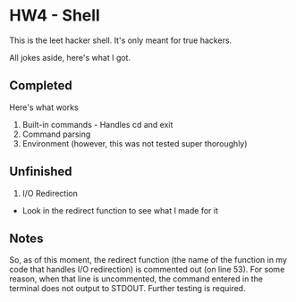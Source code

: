 # HW4 - Shell                 
This is the leet hacker shell. It's only meant for true hackers.

All jokes aside, here's what I got.

## Completed
Here's what works             
1) Built-in commands - Handles cd and exit               
2) Command parsing               
3) Environment (however, this was not tested super thoroughly)

## Unfinished
1) I/O Redirection
- Look in the redirect function to see what I made for it

## Notes
So, as of this moment, the redirect function (the name of the function in my code that handles I/O redirection) is commented out (on line 53). For some reason, when that line is uncommented, the command entered in the terminal does not output to STDOUT.
Further testing is required. 
